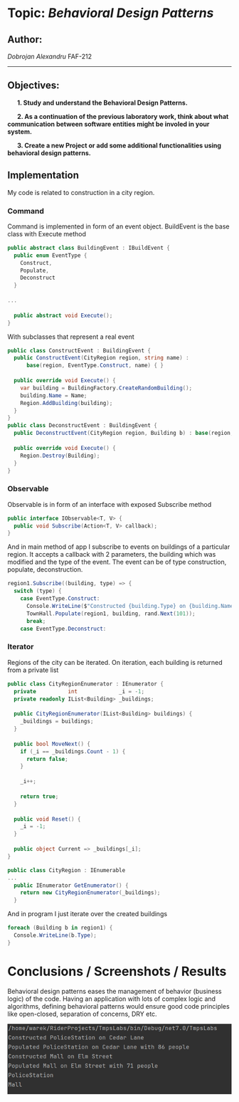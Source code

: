 # Topic: *Behavioral Design Patterns*

## Author: 
*Dobrojan Alexandru* FAF-212

------
## Objectives:
&ensp; &ensp; __1. Study and understand the Behavioral Design Patterns.__

&ensp; &ensp; __2. As a continuation of the previous laboratory work, think about what communication between software entities might be involed in your system.__

&ensp; &ensp; __3. Create a new Project or add some additional functionalities using behavioral design patterns.__


## Implementation
My code is related to construction in a city region.

### **Command**
Command is implemented in form of an event object. BuildEvent is the base class with Execute method
```csharp
public abstract class BuildingEvent : IBuildEvent {
  public enum EventType {
    Construct,
    Populate,
    Deconstruct
  }
    
...
    
  public abstract void Execute();
}
```
With subclasses that represent a real event
```csharp
public class ConstructEvent : BuildingEvent {
  public ConstructEvent(CityRegion region, string name) :
      base(region, EventType.Construct, name) { }

  public override void Execute() {
    var building = BuildingFactory.CreateRandomBuilding();
    building.Name = Name;
    Region.AddBuilding(building);
  }
}
public class DeconstructEvent : BuildingEvent {
  public DeconstructEvent(CityRegion region, Building b) : base(region, EventType.Deconstruct, b.Name) { }

  public override void Execute() {
    Region.Destroy(Building);
  }
}
```

### **Observable**
Observable is in form of an interface with exposed Subscribe method
```csharp
public interface IObservable<T, V> {
  public void Subscribe(Action<T, V> callback);
}
```
And in main method of app I subscribe to events on buildings of a particular region. It accepts a callback with 2 parameters, the building which was modified and the type of the event. The event can be of type construction, populate, deconstruction.
```csharp
region1.Subscribe((building, type) => {
  switch (type) {
    case EventType.Construct:
      Console.WriteLine($"Constructed {building.Type} on {building.Name}");
      TownHall.Populate(region1, building, rand.Next(101));
      break;
    case EventType.Deconstruct:
```

### **Iterator**
Regions of the city can be iterated. On iteration, each building is returned from a private list
```csharp
public class CityRegionEnumerator : IEnumerator {
  private          int             _i = -1;
  private readonly IList<Building> _buildings;

  public CityRegionEnumerator(IList<Building> buildings) {
    _buildings = buildings;
  }

  public bool MoveNext() {
    if (_i == _buildings.Count - 1) {
      return false;
    }

    _i++;

    return true;
  }

  public void Reset() {
    _i = -1;
  }

  public object Current => _buildings[_i];
}
```
```csharp
public class CityRegion : IEnumerable
...
  public IEnumerator GetEnumerator() {
    return new CityRegionEnumerator(_buildings);
  }
```

And in program I just iterate over the created buildings
```csharp
foreach (Building b in region1) {
  Console.WriteLine(b.Type);
}
```


# Conclusions / Screenshots / Results
Behavioral design patterns eases the management of behavior (business logic) of the code. Having an application with lots of complex logic and algorithms, defining behavioral patterns would ensure good code principles like open-closed, separation of concerns, DRY etc.

![img.png](./ReportAssets/console.png)
